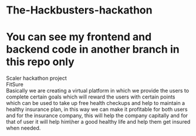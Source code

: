 # The-Hackbusters-hackathon
# You can see my frontend and backend code in another branch in this repo only
Scaler hackathon project
<BR>FitSure
<BR> Basically we are creating a virtual platform in which we provide the users to complete  certain goals which will reward the users with certain points which can be used to take up free health checkups and help to maintain a healthy insurance plan, in this way we can make it profitable for both users and for the insurance company, this will help the company capitally and for that of user it will help him\her a good healthy life and help them get insured when needed.
